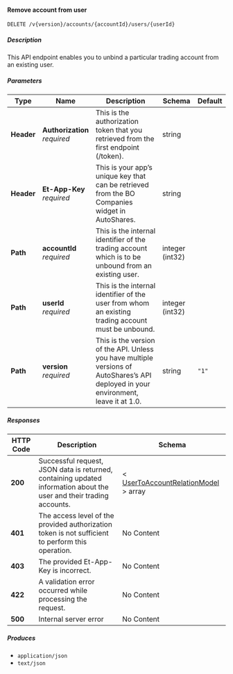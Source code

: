 
<a name="internalaccounts_removeaccountfromuser"></a>
#### Remove account from user
```
DELETE /v{version}/accounts/{accountId}/users/{userId}
```


##### Description
This API endpoint enables you to unbind a particular trading account from an existing user.


##### Parameters

|Type|Name|Description|Schema|Default|
|---|---|---|---|---|
|**Header**|**Authorization**  <br>*required*|This is the authorization token that you retrieved from the first endpoint (/token).|string||
|**Header**|**Et-App-Key**  <br>*required*|This is your app’s unique key that can be retrieved from the BO Companies widget in AutoShares.|string||
|**Path**|**accountId**  <br>*required*|This is the internal identifier of the trading account which is to be unbound from an existing user.|integer (int32)||
|**Path**|**userId**  <br>*required*|This is the internal identifier of the user from whom an existing trading account must be unbound.|integer (int32)||
|**Path**|**version**  <br>*required*|This is the version of the API. Unless you have multiple versions of AutoShares’s API deployed in your environment, leave it at 1.0.|string|`"1"`|


##### Responses

|HTTP Code|Description|Schema|
|---|---|---|
|**200**|Successful request, JSON data is returned, containing updated information about the user and their trading accounts.|< [UserToAccountRelationModel](#usertoaccountrelationmodel) > array|
|**401**|The access level of the provided authorization token is not sufficient to perform this operation.|No Content|
|**403**|The provided Et-App-Key is incorrect.|No Content|
|**422**|A validation error occurred while processing the request.|No Content|
|**500**|Internal server error|No Content|


##### Produces

* `application/json`
* `text/json`



